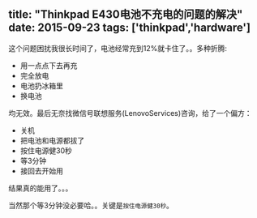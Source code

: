 title: "Thinkpad E430电池不充电的问题的解决"
date: 2015-09-23
tags: ['thinkpad','hardware']
---

这个问题困扰我很长时间了，电池经常充到12%就卡住了。。多种折腾:

* 用一点点下去再充
* 完全放电
* 电池扔冰箱里
* 换电池

均无效。最后无奈找微信号联想服务(LenovoServices)咨询，给了一个偏方：
<!--more-->

* 关机
* 把电池和电源都拔了
* 按住电源健30秒
* 等3分钟
* 接回去开始用

结果真的能用了。。。

当然那个等3分钟没必要哈。。关键是`按住电源健30秒`。
